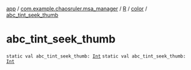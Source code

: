 [app](../../../index.md) / [com.example.chaosruler.msa_manager](../../index.md) / [R](../index.md) / [color](index.md) / [abc_tint_seek_thumb](.)

# abc_tint_seek_thumb

`static val abc_tint_seek_thumb: `[`Int`](https://kotlinlang.org/api/latest/jvm/stdlib/kotlin/-int/index.html)
`static val abc_tint_seek_thumb: `[`Int`](https://kotlinlang.org/api/latest/jvm/stdlib/kotlin/-int/index.html)